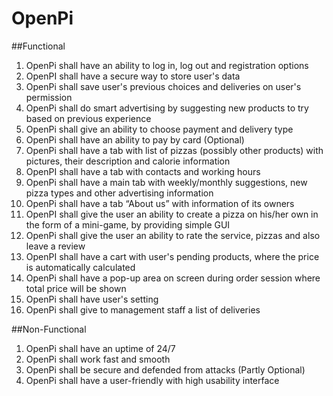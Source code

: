 # OpenPi

##Functional

1. OpenPi shall have an ability to log in, log out and registration options
2. OpenPI shall have a secure way to store user's data
3. OpenPi shall save user's previous choices and deliveries on user's permission
4. OpenPi shall do smart advertising by suggesting new products to try based on previous experience
5. OpenPi shall give an ability to choose payment and delivery type
6. OpenPi shall have an ability to pay by card (Optional)
7. OpenPi shall have a tab with list of pizzas (possibly other products) with pictures, their description and calorie information
8. OpenPI shall have a tab with contacts and working hours
9. OpenPi shall have a main tab with weekly/monthly suggestions, new pizza types and other advertising information
10. OpenPi shall have a tab “About us” with information of its owners
11.  OpenPI shall give the user an ability to create a pizza on his/her own in the form of a mini-game, by providing simple GUI
12. OpenPi shall give the user an ability to rate the service, pizzas and also leave a review
13. OpenPI shall have a cart with user's pending products, where the price is automatically calculated
14. OpenPi shall have a pop-up area on screen during order session where total price will be shown
15. OpenPi shall have user's setting 
16. OpenPi shall give to management staff a list of deliveries

##Non-Functional

1. OpenPi shall have an uptime of 24/7
2. OpenPi shall work fast and smooth
3. OpenPi shall be secure and defended from attacks (Partly Optional)
4. OpenPi shall have a user-friendly with high usability interface
